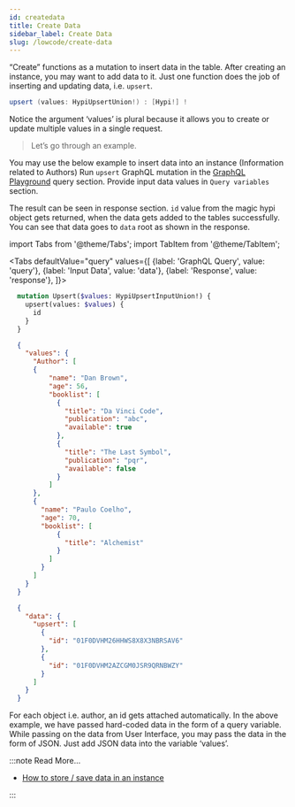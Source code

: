 ```yaml
---
id: createdata
title: Create Data
sidebar_label: Create Data
slug: /lowcode/create-data
---
```


“Create” functions as a mutation to insert data in the table. After creating an instance, you may want to add data to it. Just one function does the job of inserting and updating data, i.e. `upsert`.
```java
upsert (values: HypiUpsertUnion!) : [Hypi!] !
```
Notice the argument ‘values’ is plural because it allows you to create or update multiple values in a single request.

> Let’s go through an example. 

You may use the below example to insert data into an instance (Information related to Authors)
Run `upsert` GraphQL mutation in the [GraphQL Playground](ui-gql-playground.md) query section. Provide input data values in `Query variables` section. 

The result can be seen in response section. `id` value from the magic hypi object gets returned, when the data gets added to the tables successfully. You can see that data goes to `data` root as shown in the response. 

import Tabs from '@theme/Tabs';
import TabItem from '@theme/TabItem';

<Tabs
  defaultValue="query"
  values={[
    {label: 'GraphQL Query', value: 'query'},
    {label: 'Input Data', value: 'data'},
    {label: 'Response', value: 'response'},
  ]}>
<TabItem value="query">

```graphql
  mutation Upsert($values: HypiUpsertInputUnion!) {
    upsert(values: $values) {
      id
    }
  }
```

</TabItem>
<TabItem value="data">

```json
  {
    "values": {
      "Author": [
      {
          "name": "Dan Brown",
          "age": 56,
          "booklist": [
            {
              "title": "Da Vinci Code",
              "publication": "abc",
              "available": true
            },
            {
              "title": "The Last Symbol",
              "publication": "pqr",
              "available": false
            }
          ]
      },
      {
        "name": "Paulo Coelho",
        "age": 70,
        "booklist": [
            {
              "title": "Alchemist"
            }         
          ]
        }     
      ]
    }
  }

```

</TabItem>

<TabItem value="response">

```json
  {
    "data": {
      "upsert": [
        {
          "id": "01F0DVHM26HHWS8X8X3NBRSAV6"
        },
        {
          "id": "01F0DVHM2AZCGM0JSR9QRNBWZY"
        }
      ]
    }
  }

```

</TabItem>
</Tabs>

For each object i.e. author, an id gets attached automatically. In the above example, we have passed hard-coded data in the form of a query variable. While passing on the data from User Interface, you may pass the data in the form of JSON. Just add JSON data into the variable ‘values’.



:::note Read More...

* [How to store / save data in an instance](https://hypi.dev/t/how-to-store-save-data-in-an-instance/115)

:::